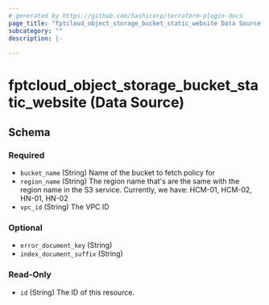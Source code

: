 ```yaml
---
# generated by https://github.com/hashicorp/terraform-plugin-docs
page_title: "fptcloud_object_storage_bucket_static_website Data Source - terraform-provider-fptcloud"
subcategory: ""
description: |-
  
---
```


# fptcloud_object_storage_bucket_static_website (Data Source)





<!-- schema generated by tfplugindocs -->
## Schema

### Required

- `bucket_name` (String) Name of the bucket to fetch policy for
- `region_name` (String) The region name that's are the same with the region name in the S3 service. Currently, we have: HCM-01, HCM-02, HN-01, HN-02
- `vpc_id` (String) The VPC ID

### Optional

- `error_document_key` (String)
- `index_document_suffix` (String)

### Read-Only

- `id` (String) The ID of this resource.
